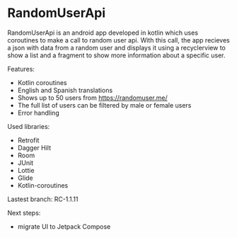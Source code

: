 # RandomUserApi
RandomUserApi is an android app developed in kotlin which uses coroutines to make a call to random user api. With this call, the app recieves a json with data from a random user and displays it using a recyclerview to show a list and a fragment to show more information about a specific user.

Features: 
- Kotlin coroutines
- English and Spanish translations
- Shows up to 50 users from https://randomuser.me/
- The full list of users can be filtered by male or female users
- Error handling

Used libraries: 
- Retrofit
- Dagger Hilt
- Room
- JUnit
- Lottie
- Glide
- Kotlin-coroutines

Lastest branch: RC-1.1.11

Next steps: 
- migrate UI to Jetpack Compose
